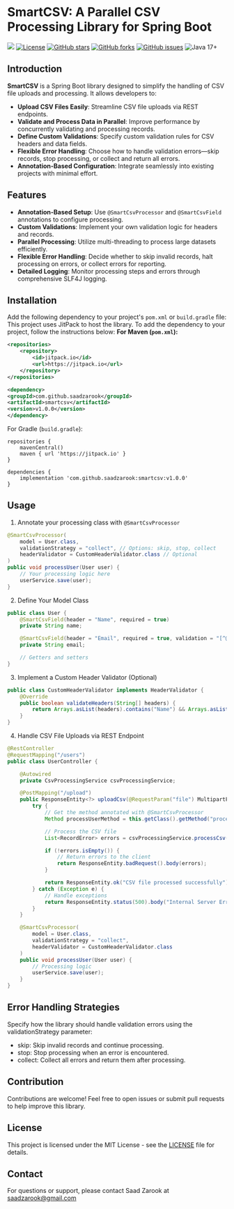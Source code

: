 # SmartCSV: A Parallel CSV Processing Library for Spring Boot
[![](https://jitpack.io/v/saadzarook/smartcsv.svg)](https://jitpack.io/#saadzarook/smartcsv)
[![License](https://img.shields.io/badge/license-MIT-blue.svg)](LICENSE)
[![GitHub stars](https://img.shields.io/github/stars/saadzarook/smartcsv.svg)](https://github.com/saadzarook/smartcsv/stargazers)
[![GitHub forks](https://img.shields.io/github/forks/saadzarook/smartcsv.svg)](https://github.com/saadzarook/smartcsv/network)
[![GitHub issues](https://img.shields.io/github/issues/saadzarook/smartcsv.svg)](https://github.com/saadzarook/smartcsv/issues)
![Java 17+](https://img.shields.io/badge/java-17+-blue.svg)
## Introduction

**SmartCSV** is a Spring Boot library designed to simplify the handling of CSV file uploads and processing. It allows developers to:

- **Upload CSV Files Easily**: Streamline CSV file uploads via REST endpoints.
- **Validate and Process Data in Parallel**: Improve performance by concurrently validating and processing records.
- **Define Custom Validations**: Specify custom validation rules for CSV headers and data fields.
- **Flexible Error Handling**: Choose how to handle validation errors—skip records, stop processing, or collect and return all errors.
- **Annotation-Based Configuration**: Integrate seamlessly into existing projects with minimal effort.

## Features

- **Annotation-Based Setup**: Use `@SmartCsvProcessor` and `@SmartCsvField` annotations to configure processing.
- **Custom Validations**: Implement your own validation logic for headers and records.
- **Parallel Processing**: Utilize multi-threading to process large datasets efficiently.
- **Flexible Error Handling**: Decide whether to skip invalid records, halt processing on errors, or collect errors for reporting.
- **Detailed Logging**: Monitor processing steps and errors through comprehensive SLF4J logging.

## Installation

Add the following dependency to your project's `pom.xml` or `build.gradle` file:
This project uses JitPack to host the library. To add the dependency to your project, follow the instructions below: 
**For Maven (`pom.xml`):**

```xml
<repositories>
    <repository>
        <id>jitpack.io</id>
        <url>https://jitpack.io</url>
    </repository>
</repositories>
``` 
```xml
<dependency>
<groupId>com.github.saadzarook</groupId>
<artifactId>smartcsv</artifactId>
<version>v1.0.0</version>
</dependency>

``` 

For Gradle (`build.gradle`):

```
repositories {
    mavenCentral()
    maven { url 'https://jitpack.io' }
}

dependencies {
    implementation 'com.github.saadzarook:smartcsv:v1.0.0'
}
```

## Usage

1. Annotate your processing class with `@SmartCsvProcessor`
```java
@SmartCsvProcessor(
    model = User.class,
    validationStrategy = "collect", // Options: skip, stop, collect
    headerValidator = CustomHeaderValidator.class // Optional
)
public void processUser(User user) {
    // Your processing logic here
    userService.save(user);
}
```
2. Define Your Model Class
```java
public class User {
    @SmartCsvField(header = "Name", required = true)
    private String name;

    @SmartCsvField(header = "Email", required = true, validation = "[^@ ]+@[^@ ]+\\.[^@ ]+")
    private String email;

    // Getters and setters
}
```
3. Implement a Custom Header Validator (Optional)
```java
public class CustomHeaderValidator implements HeaderValidator {
    @Override
    public boolean validateHeaders(String[] headers) {
        return Arrays.asList(headers).contains("Name") && Arrays.asList(headers).contains("Email");
    }
}
```
4. Handle CSV File Uploads via REST Endpoint
```java
@RestController
@RequestMapping("/users")
public class UserController {

    @Autowired
    private CsvProcessingService csvProcessingService;

    @PostMapping("/upload")
    public ResponseEntity<?> uploadCsv(@RequestParam("file") MultipartFile file) {
        try {
            // Get the method annotated with @SmartCsvProcessor
            Method processUserMethod = this.getClass().getMethod("processUser", User.class);

            // Process the CSV file
            List<RecordError> errors = csvProcessingService.processCsv(file, processUserMethod, this);

            if (!errors.isEmpty()) {
                // Return errors to the client
                return ResponseEntity.badRequest().body(errors);
            }

            return ResponseEntity.ok("CSV file processed successfully");
        } catch (Exception e) {
            // Handle exceptions
            return ResponseEntity.status(500).body("Internal Server Error");
        }
    }

    @SmartCsvProcessor(
        model = User.class,
        validationStrategy = "collect",
        headerValidator = CustomHeaderValidator.class
    )
    public void processUser(User user) {
        // Processing logic
        userService.save(user);
    }
}
```

## Error Handling Strategies
Specify how the library should handle validation errors using the validationStrategy parameter:

- skip: Skip invalid records and continue processing.
- stop: Stop processing when an error is encountered.
- collect: Collect all errors and return them after processing.

## Contribution
Contributions are welcome! Feel free to open issues or submit pull requests to help improve this library.

## License
This project is licensed under the MIT License - see the [LICENSE](LICENSE) file for details.

## Contact
For questions or support, please contact Saad Zarook at saadzarook@gmail.com
